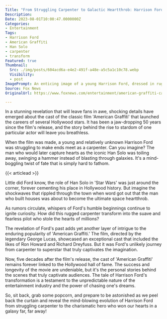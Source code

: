 ```yaml
---
Title: "From Struggling Carpenter to Galactic Heartthrob: Harrison Ford's Shocking Journey to Fame Revealed!"
Description: 
Date: 2023-08-01T10:00:47.0000000Z
Categories:
- Entertainment
Tags:
- Harrison Ford
- American Graffiti
- Han Solo
- carpenter
- transform
Featured: true
Thumbnail:
  Src: ./img/posts/604acd6a-e4e2-491f-a48e-a5c5a1c10c78.webp
  Visibility:
  - post
ImagePrompt: An enticing image of a young Harrison Ford, dressed in rugged carpenter attire, juxtaposed with an iconic image of Han Solo in all his intergalactic glory.
Source: Fox News
OriginalUrl: https://www.foxnews.com/entertainment/american-graffiti-cast-50-years-film-launched-harrison-ford-struggling-carpenter-han-solo

---
```

In a stunning revelation that will leave fans in awe, shocking details have emerged about the cast of the classic film 'American Graffiti' that launched the careers of several Hollywood stars. It has been a jaw-dropping 50 years since the film's release, and the story behind the rise to stardom of one particular actor will leave you breathless.

When the film was made, a young and relatively unknown Harrison Ford was struggling to make ends meet as a carpenter. Can you imagine? The man who would later capture hearts as the iconic Han Solo was toiling away, swinging a hammer instead of blasting through galaxies. It's a mind-boggling twist of fate that is simply hard to fathom.

{{< articlead >}}

Little did Ford know, the role of Han Solo in 'Star Wars' was just around the corner, forever cementing his place in Hollywood history. But imagine the shockwaves that rippled through the town when word got out that the man who built houses was about to become the ultimate space heartthrob.

As rumors circulate, whispers of Ford's humble beginnings continue to ignite curiosity. How did this rugged carpenter transform into the suave and fearless pilot who stole the hearts of millions?

The revelation of Ford's past adds yet another layer of intrigue to the enduring popularity of 'American Graffiti.' The film, directed by the legendary George Lucas, showcased an exceptional cast that included the likes of Ron Howard and Richard Dreyfuss. But it was Ford's unlikely journey from carpenter to superstar that truly captivates the imagination.

Now, five decades after the film's release, the cast of 'American Graffiti' remains forever linked to the Hollywood hall of fame. The success and longevity of the movie are undeniable, but it's the personal stories behind the scenes that truly captivate audiences. The tale of Harrison Ford's transformation is a testament to the unpredictable nature of the entertainment industry and the power of chasing one's dreams.

So, sit back, grab some popcorn, and prepare to be astonished as we peel back the curtain and reveal the mind-blowing evolution of Harrison Ford from struggling carpenter to the charismatic hero who won our hearts in a galaxy far, far away!